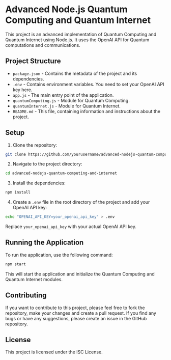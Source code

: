 # Advanced Node.js Quantum Computing and Quantum Internet

This project is an advanced implementation of Quantum Computing and Quantum Internet using Node.js. It uses the OpenAI API for Quantum computations and communications.

## Project Structure

- `package.json` - Contains the metadata of the project and its dependencies.
- `.env` - Contains environment variables. You need to set your OpenAI API key here.
- `app.js` - The main entry point of the application.
- `quantumComputing.js` - Module for Quantum Computing.
- `quantumInternet.js` - Module for Quantum Internet.
- `README.md` - This file, containing information and instructions about the project.

## Setup

1. Clone the repository:

```bash
git clone https://github.com/yourusername/advanced-nodejs-quantum-computing-and-internet.git
```

2. Navigate to the project directory:

```bash
cd advanced-nodejs-quantum-computing-and-internet
```

3. Install the dependencies:

```bash
npm install
```

4. Create a `.env` file in the root directory of the project and add your OpenAI API key:

```bash
echo "OPENAI_API_KEY=your_openai_api_key" > .env
```

Replace `your_openai_api_key` with your actual OpenAI API key.

## Running the Application

To run the application, use the following command:

```bash
npm start
```

This will start the application and initialize the Quantum Computing and Quantum Internet modules.

## Contributing

If you want to contribute to this project, please feel free to fork the repository, make your changes and create a pull request. If you find any bugs or have any suggestions, please create an issue in the GitHub repository.

## License

This project is licensed under the ISC License.
